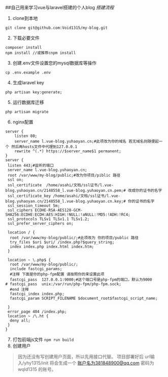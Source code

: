 ##自己用来学习vue与laravel搭建的个人blog
*搭建流程*  
1. clone到本地
```
git clone git@github.com:Void1315/my-blog.git
```
2. 下载必要文件
```
composer install
npm install //或推荐cnpm install
```
3. 创建.env文件设置您的mysql数据库等操作
```
cp .env.example .env
```
4. 生成laravel key
```
php artisan key:generate;
```
5. 运行数据库迁移
```
php artisan migrate
```
6. nginx配置
```
server {
    listen 80;
    server_name l.vue-blog.yuhaoyan.cn;#此项改为你的域名 若无域名则随便起一个 然后再hosts文件中代理到127.0.0.1
    rewrite ^(.*) https://$server_name$1 permanent;
}
server {
 listen 443;#监听的端口
 server_name l.vue-blog.yuhaoyan.cn;
 root /var/www/my-blog/public;#改为你项目/piblic 路径
 ssl on;
 ssl_certificate  /home/asahi/文档/ssl证书/l.vue-blog.yuhaoyan.cn/2148558_l.vue-blog.yuhaoyan.cn.pem;# 改成你的证书的名字
 ssl_certificate_key /home/asahi/文档/ssl证书/l.vue-blog.yuhaoyan.cn/2148558_l.vue-blog.yuhaoyan.cn.key;# 你的证书的名字
 ssl_session_timeout 5m;
 ssl_ciphers ECDHE-RSA-AES128-GCM-SHA256:ECDHE:ECDH:AES:HIGH:!NULL:!aNULL:!MD5:!ADH:!RC4;
 ssl_protocols TLSv1 TLSv1.1 TLSv1.2;
 ssl_prefer_server_ciphers on;

 location / {
  root /var/www/my-blog/public/;#此项改为 你的项目/public 路径
  try_files $uri $uri/ /index.php?$query_string;
  index index.php index.html index.htm;
 }

 location ~ \.php$ {
  root /var/www/my-blog/public/;
  include fastcgi_params;
  #注释 下面是你的php-fpm配置 请按照你的来设置此项
  fastcgi_pass  127.0.0.1:9000;#这个端口号是php-fpm的端口，默认为9000
# fastcgi_pass  unix:/var/run/php-fpm/php-fpm.sock;
  #end 注释
  fastcgi_index index.php;
  fastcgi_param SCRIPT_FILENAME $document_root$fastcgi_script_name;

 }
 error_page 404 /index.php;
 location ~ /\.ht {
  deny all;
 }
}
```
7. 打包前端js文件
`npm run build`
8. 创建用户
> 因为还没有写创建用户页面，所以先用接口代替。
> 项目部署好后 url输入/yhy1315/init
> 将会生成一个
> 账户名为381848900@qq.com
> 密码为wqld1315
> 的账号。
> 